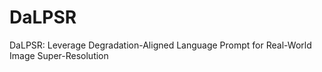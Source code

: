 # DaLPSR
DaLPSR: Leverage Degradation-Aligned Language Prompt for Real-World Image Super-Resolution
